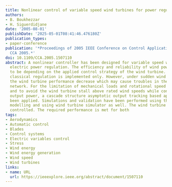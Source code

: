 ```yaml
---
title: Nonlinear control of variable speed wind turbines for power regulation
authors:
- B. Boukhezzar
- H. Siguerdidjane
date: '2005-08-01'
publishDate: '2025-05-01T08:41:46.476180Z'
publication_types:
- paper-conference
publication: '*Proceedings of 2005 IEEE Conference on Control Applications, 2005.
  CCA 2005.*'
doi: 10.1109/CCA.2005.1507110
abstract: A nonlinear controller has been designed for variable speed wind turbines
  electric power regulation. The efficiency and reliability of wind power is shown
  to be depending on the applied control strategy of the wind turbine. Up to now,
  classical regulation is implemented only. However, under sudden wind profile variations,
  the wind turbine performance decrease which may cause troubles in the electrical
  network. For the limitation of mechanical loads and rotational speed variations,
  and to avoid the wind turbine stall above rated wind speeds while controlling the
  output power, a cascade structure asymptotic output tracking based approach has
  been applied. Simulations and validation have been performed using the wind turbine
  modelling and using wind turbine simulator as well. The wind turbine is torque generator
  controlled. The required performance is met for both
tags:
- Aerodynamics
- Automatic control
- Blades
- Control systems
- Electric variables control
- Stress
- Wind energy
- Wind energy generation
- Wind speed
- Wind turbines
links:
- name: URL
  url: https://ieeexplore.ieee.org/abstract/document/1507110
---
```

